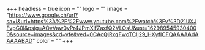 +++
headless = true
icon = ""
logo = ""
image = "https://www.google.ch/url?sa=i&url=https%3A%2F%2Fwww.youtube.com%2Fwatch%3Fv%3D21UXJFvpG0I&psig=AOvVaw0yPr4JPmXlfZaxfQ2VLOsU&ust=1629895459304000&source=images&cd=vfe&ved=0CAcQjRxqFwoTCIj29_HXyfICFQAAAAAdAAAAABAD"
color = ""
+++

